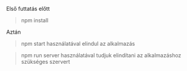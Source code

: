 Első futtatás előtt 
>npm install

Aztán
>npm start
használatával elindul az alkalmazás

>npm run server
használatával tudjuk elindítani az alkalmazáshoz szükséges szervert


